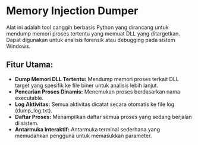 # Memory Injection Dumper
Alat ini adalah tool canggih berbasis Python yang dirancang untuk mendump memori proses tertentu yang memuat DLL yang ditargetkan. Dapat digunakan untuk analisis forensik atau debugging pada sistem Windows.

## Fitur Utama:
- **Dump Memori DLL Tertentu:** Mendump memori proses terkait DLL target yang spesifik ke file biner untuk analisis lebih lanjut.
- **Pencarian Proses Dinamis:** Menemukan proses berdasarkan nama executable.
- **Log Aktivitas:** Semua aktivitas dicatat secara otomatis ke file log (dump_log.txt).
- **Daftar Proses:** Menampilkan daftar semua proses yang sedang berjalan di sistem.
- **Antarmuka Interaktif:** Antarmuka terminal sederhana yang memudahkan pengguna untuk memasukkan parameter.

